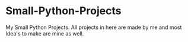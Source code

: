 # Small-Python-Projects
My Small Python Projects. 
All projects in here are made by me and most Idea's to make are mine as well.
